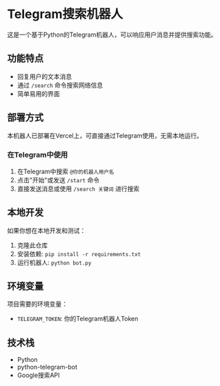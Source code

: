 # Telegram搜索机器人

这是一个基于Python的Telegram机器人，可以响应用户消息并提供搜索功能。

## 功能特点

- 回复用户的文本消息
- 通过 `/search` 命令搜索网络信息
- 简单易用的界面

## 部署方式

本机器人已部署在Vercel上，可直接通过Telegram使用，无需本地运行。

### 在Telegram中使用

1. 在Telegram中搜索 `@你的机器人用户名`
2. 点击"开始"或发送 `/start` 命令
3. 直接发送消息或使用 `/search 关键词` 进行搜索

## 本地开发

如果你想在本地开发和测试：

1. 克隆此仓库
2. 安装依赖: `pip install -r requirements.txt`
3. 运行机器人: `python bot.py`

## 环境变量

项目需要的环境变量：

- `TELEGRAM_TOKEN`: 你的Telegram机器人Token

## 技术栈

- Python
- python-telegram-bot
- Google搜索API 